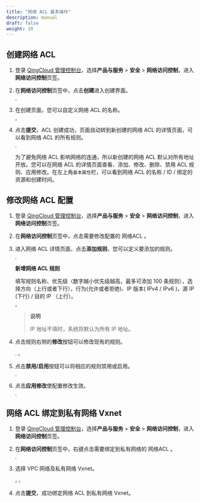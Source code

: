 ```yaml
---
title: "网络 ACL 基本操作"
description: manual
draft: false
weight: 10
---
```


## 创建网络 ACL

1. 登录 [QingCloud 管理控制台](https://console.qingcloud.com/login)，选择**产品与服务** > **安全** > **网络访问控制**，进入**网络访问控制**页签。

2. 在**网络访问控制**页签中，点击**创建**进入创建界面。

   <img src="../../_images/create_acl_1.png" style="zoom:25%;" />

3. 在创建页面，您可以自定义网络 ACL 的名称。

   <img src="../../_images/create_acl_2.png" style="zoom:30%;" />

4. 点击**提交**，ACL 创建成功，页面自动转到新创建的网络 ACL 的详情页面，可以看到网络 ACL 的所有规则。

   <img src="../../_images/create_acl_3.png" style="zoom:23%;" />

   为了避免网络 ACL 影响网络的连通，所以新创建的网络 ACL 默认对所有地址开放。您可以在网络 ACL 的详情页面查看、添加、修改、删除、禁用 ACL 规则、应用修改。在左上角`基本属性`栏，可以看到网络 ACL 的名称 / ID / 绑定的资源和创建时间。

## 修改网络 ACL 配置

1. 登录 [QingCloud 管理控制台](https://console.qingcloud.com/login)，选择**产品与服务** > **安全** > **网络访问控制**，进入**网络访问控制**页签。

2. 在**网络访问控制**页签中，点击需要修改配置的 网络ACL 。

3. 进入网络 ACL 详情页面，点击**添加规则**，您可以定义要添加的规则。

   <img src="../../_images/create_acl_4.png" style="zoom:23%;" />

   **新增网络 ACL 规则**

   填写规则名称、优先级（数字越小优先级越高，最多可添加 100 条规则），选择方向（上行或者下行），行为(允许或者拒绝)、IP 版本( IPv4 / IPv6 )，源 IP (下行) / 目的 IP （上行）。

   <img src="../../_images/create_acl_5.png" style="zoom:33%;" />

   >**说明**
   >
   >IP 地址不填时，系统将默认为所有 IP 地址。

4. 点击规则右侧的**修改**按钮可以修改现有的规则。

   <img src="../../_images/create_acl_6.png" style="zoom:23%;" />

   <img src="../../_images/create_acl_7.png" style="zoom:33%;" />

5. 点击**禁用/启用**按钮可以将相应的规则禁用或启用。

   <img src="../../_images/create_acl_8.png" style="zoom:23%;" />

6. 点击**应用修改**使配置修改生效。

   <img src="../../_images/create_acl_9.png" style="zoom:23%;" />

## 网络 ACL 绑定到私有网络 Vxnet

1. 登录 [QingCloud 管理控制台](https://console.qingcloud.com/login)，选择**产品与服务** > **安全** > **网络访问控制**，进入**网络访问控制**页签。

2. 在**网络访问控制**页签中，右键点击需要绑定到私有网络的 网络ACL 。

   <img src="../../_images/create_acl_10.png" style="zoom:23%;" />

3. 选择 VPC 网络及私有网络 Vxnet。

   <img src="../../_images/create_acl_11.png" style="zoom:33%;" />

   <img src="../../_images/create_acl_12.png" style="zoom:33%;" />

4. 点击**提交**，成功绑定网络 ACL 到私有网络 Vxnet。

   
